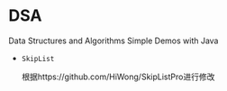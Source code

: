 # DSA
Data Structures and Algorithms Simple Demos with Java

- `SkipList`

    根据https://github.com/HiWong/SkipListPro进行修改